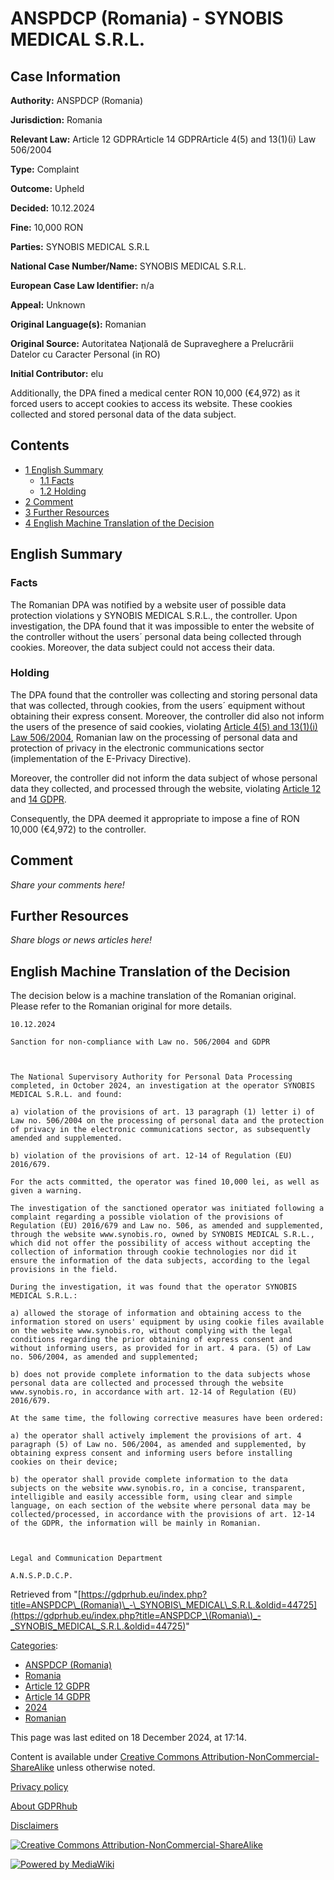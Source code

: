 # ANSPDCP (Romania) - SYNOBIS MEDICAL S.R.L.

## Case Information

**Authority:** ANSPDCP (Romania)

**Jurisdiction:** Romania

**Relevant Law:** Article 12 GDPRArticle 14 GDPRArticle 4(5) and 13(1)(i) Law 506/2004

**Type:** Complaint

**Outcome:** Upheld

**Decided:** 10.12.2024

**Fine:** 10,000 RON

**Parties:** SYNOBIS MEDICAL S.R.L

**National Case Number/Name:** SYNOBIS MEDICAL S.R.L.

**European Case Law Identifier:** n/a

**Appeal:** Unknown

**Original Language(s):** Romanian

**Original Source:** Autoritatea Naţională de Supraveghere a Prelucrării Datelor cu Caracter Personal (in RO)

**Initial Contributor:** elu

Additionally, the DPA fined a medical center RON 10,000 (€4,972) as it forced users to accept cookies to access its website. These cookies collected and stored personal data of the data subject.

## Contents

*   [1 English Summary](#English_Summary)
    *   [1.1 Facts](#Facts)
    *   [1.2 Holding](#Holding)
*   [2 Comment](#Comment)
*   [3 Further Resources](#Further_Resources)
*   [4 English Machine Translation of the Decision](#English_Machine_Translation_of_the_Decision)

## English Summary

### Facts

The Romanian DPA was notified by a website user of possible data protection violations y SYNOBIS MEDICAL S.R.L., the controller. Upon investigation, the DPA found that it was impossible to enter the website of the controller without the users´ personal data being collected through cookies. Moreover, the data subject could not access their data.

### Holding

The DPA found that the controller was collecting and storing personal data that was collected, through cookies, from the users´ equipment without obtaining their express consent. Moreover, the controller did also not inform the users of the presence of said cookies, violating [Article 4(5) and 13(1)(i) Law 506/2004](https://www.dataprotection.ro/servlet/ViewDocument?id=173), Romanian law on the processing of personal data and protection of privacy in the electronic communications sector (implementation of the E-Privacy Directive).

Moreover, the controller did not inform the data subject of whose personal data they collected, and processed through the website, violating [Article 12](/index.php?title=Article_12_GDPR "Article 12 GDPR") and [14 GDPR](/index.php?title=Article_14_GDPR "Article 14 GDPR").

Consequently, the DPA deemed it appropriate to impose a fine of RON 10,000 (€4,972) to the controller.

## Comment

_Share your comments here!_

## Further Resources

_Share blogs or news articles here!_

## English Machine Translation of the Decision

The decision below is a machine translation of the Romanian original. Please refer to the Romanian original for more details.

```
10.12.2024

Sanction for non-compliance with Law no. 506/2004 and GDPR

 

The National Supervisory Authority for Personal Data Processing completed, in October 2024, an investigation at the operator SYNOBIS MEDICAL S.R.L. and found:

a) violation of the provisions of art. 13 paragraph (1) letter i) of Law no. 506/2004 on the processing of personal data and the protection of privacy in the electronic communications sector, as subsequently amended and supplemented.

b) violation of the provisions of art. 12-14 of Regulation (EU) 2016/679.

For the acts committed, the operator was fined 10,000 lei, as well as given a warning.

The investigation of the sanctioned operator was initiated following a complaint regarding a possible violation of the provisions of Regulation (EU) 2016/679 and Law no. 506, as amended and supplemented, through the website www.synobis.ro, owned by SYNOBIS MEDICAL S.R.L., which did not offer the possibility of access without accepting the collection of information through cookie technologies nor did it ensure the information of the data subjects, according to the legal provisions in the field.

During the investigation, it was found that the operator SYNOBIS MEDICAL S.R.L.:

a) allowed the storage of information and obtaining access to the information stored on users' equipment by using cookie files available on the website www.synobis.ro, without complying with the legal conditions regarding the prior obtaining of express consent and without informing users, as provided for in art. 4 para. (5) of Law no. 506/2004, as amended and supplemented;

b) does not provide complete information to the data subjects whose personal data are collected and processed through the website www.synobis.ro, in accordance with art. 12-14 of Regulation (EU) 2016/679.

At the same time, the following corrective measures have been ordered:

a) the operator shall actively implement the provisions of art. 4 paragraph (5) of Law no. 506/2004, as amended and supplemented, by obtaining express consent and informing users before installing cookies on their device;

b) the operator shall provide complete information to the data subjects on the website www.synobis.ro, in a concise, transparent, intelligible and easily accessible form, using clear and simple language, on each section of the website where personal data may be collected/processed, in accordance with the provisions of art. 12-14 of the GDPR, the information will be mainly in Romanian.

 

Legal and Communication Department

A.N.S.P.D.C.P.

```

Retrieved from "[https://gdprhub.eu/index.php?title=ANSPDCP\_(Romania)\_-\_SYNOBIS\_MEDICAL\_S.R.L.&oldid=44725](https://gdprhub.eu/index.php?title=ANSPDCP_\(Romania\)_-_SYNOBIS_MEDICAL_S.R.L.&oldid=44725)"

[Categories](/index.php?title=Special:Categories "Special:Categories"):

*   [ANSPDCP (Romania)](/index.php?title=Category:ANSPDCP_\(Romania\) "Category:ANSPDCP (Romania)")
*   [Romania](/index.php?title=Category:Romania "Category:Romania")
*   [Article 12 GDPR](/index.php?title=Category:Article_12_GDPR "Category:Article 12 GDPR")
*   [Article 14 GDPR](/index.php?title=Category:Article_14_GDPR "Category:Article 14 GDPR")
*   [2024](/index.php?title=Category:2024 "Category:2024")
*   [Romanian](/index.php?title=Category:Romanian "Category:Romanian")

This page was last edited on 18 December 2024, at 17:14.

Content is available under [Creative Commons Attribution-NonCommercial-ShareAlike](https://creativecommons.org/licenses/by-nc-sa/4.0/) unless otherwise noted.

[Privacy policy](/index.php?title=GDPRhub:Privacy_policy)

[About GDPRhub](/index.php?title=GDPRhub:About)

[Disclaimers](/index.php?title=GDPRhub:General_disclaimer)

[![Creative Commons Attribution-NonCommercial-ShareAlike](/resources/assets/licenses/cc-by-nc-sa.png)](https://creativecommons.org/licenses/by-nc-sa/4.0/)

[![Powered by MediaWiki](/resources/assets/poweredby_mediawiki_88x31.png)](https://www.mediawiki.org/)